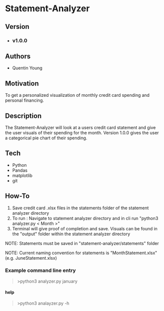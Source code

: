 # Statement-Analyzer

## Version
* ### v1.0.0

## Authors

 * Quentin Young

## Motivation

To get a personalized visualization of monthly credit card spending and personal financing.

## Description

The Statement-Analyzer will look at a users credit card statement and give the user visuals of their spending for the month. Version 1.0.0 gives the user a categorical pie chart of their spending.

## Tech

* Python
* Pandas
* matplotlib
* git

## How-To
1. Save credit card .xlsx files in the statements folder of the statement analyzer directory 
2. To run : Navigate to statement analyzer directory and in cli run "python3 analyzer.py < Month >" 
3. Terminal will give proof of completion and save. Visuals can be found in the "output" folder within the statement analyzer directory

NOTE: Statements must be saved in "statement-analyzer/statements" folder

NOTE: Current naming convention for statements is "MonthStatement.xlsx" (e.g. JuneStatement.xlsx)

### Example command line entry

> \>python3 analyzer.py january

#### help 

> \>python3 analayzer.py -h